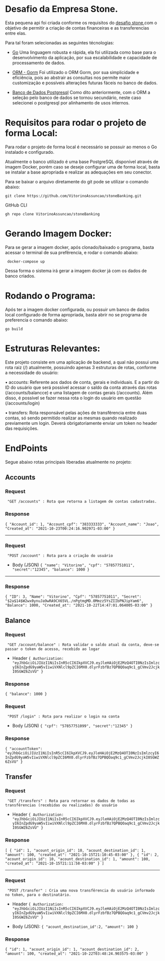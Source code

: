 # Desafio da Empresa Stone.

Esta pequena api foi criada conforme os requisitos do [desafio stone](https://gist.github.com/guilhermebr/fb0d5896d76634703d385a4c68b730d8),com o objetivo de permitir a criação de contas financeiras e as transferencias entre elas. 

Para tal foram selecionadas as seguintes técnologias:

* [Go](https://golang.org) Uma linguagem robusta e rápida, ela foi utilizada como base para o desenvolvimento da aplicação, por sua escalabilidade e capacidade de processamento de dados.

* [ORM - Gorm](https://gorm.io/index.html) Foi utilizado o ORM Gorm, por sua simplicidade e eficiência, pois ao abstrair as consultas nos permite maior customização e possíveis alterações futuras fáceis no banco de dados.

* [Banco de Dados Postgresql](https://www.postgresql.org) Como dito anteriormente, com o ORM a seleção pelo banco de dados se tornou secundário, neste caso selecionei o postgresql por alinhamento de usos internos.

# Requisitos para rodar o projeto de forma Local:

Para rodar o projeto de forma local é necessário se possuir ao menos o Go instalado e configurado.

Atualmente o banco utilizado é uma base PostgreSQL disponível através de imagem Docker, porém caso se deseje configurar uma de forma local, basta se instalar a base apropriada e realizar as adequações em seu conector.

Para se baixar o arquivo diretamente do git pode se utilizar o comando abaixo:

 ``` git clone https://github.com/VitorinoAssuncao/stoneBanking.git ```

GitHub CLI
 
 ``` gh repo clone VitorinoAssuncao/stoneBanking ```


# Gerando Imagem Docker:

Para se gerar a imagem docker, após clonado/baixado o programa, basta acessar o terminal de sua prefêrencia, e rodar o comando abaixo:

 ```  docker-compose up ```

Dessa forma o sistema irá gerar a imagem docker já com os dados de banco criados.

# Rodando o Programa:

Após ter a imagem docker configurada, ou possuir um banco de dados local configurado de forma apropriada, basta abrir no se programa de preferencia o comando abaixo:

``` go build ```




# Estruturas Relevantes:

Este projeto consiste em uma aplicação de backend, a qual não possui uma rota raiz (/) atualmente, possuindo apenas 3 estruturas de rotas, conforme a necessidade do usuário:

• accounts: Referente aos dados de conta, gerais e individuais. E a partir do ID do usuário que será possível acessar o saldo da conta através das rotas (/accounts/balancce) e uma listagem de contas gerais (/accounts). Além disso, é possível se fazer nessa rota o login do usuário em questão (/accounts/login)

• transfers: Rota responsável pelas ações de transfêrencia entre duas contas, só sendo permitido realizar as mesmas quando realizado previamente um login. Deverá obrigatoriamente enviar um token no header das requisições.


# EndPoints

Segue abaixo rotas principais liberadas atualmente no projeto:

## Accounts

### Request  
` "GET /accounts" : Rota que retorna a listagem de contas cadastradas.`

### Response  
`{
    "Account_id": 1,
    "Account_cpf": "383333333",
    "Account_name": "Joao",
    "Created_at": "2021-10-23T00:24:16.902971-03:00"
 }`
 
---

### Request
` "POST /account" : Rota para a criação do usuário`

- Body (JSON)
`{
	"name": "Vitorino",
	"cpf": "57857751011",
	"secret":"12345",
	"balance": 1000
}`
---
### Response
`{
  "ID": 3,
  "Name": "Vitorino",
  "Cpf": "57857751011",
  "Secret": "$2a$14$W2wx0ynuJa9wRA9CX65VL./nPgtmgMD.0Mmzz5YsZIIbPNJipYam6",
  "Balance": 1000,
  "Created_at": "2021-10-22T14:47:01.064005-03:00"
}`


## Balance
### Request
` "GET /account/balance" : Rota validar o saldo atual da conta, deve-se passar o token de acesso, recebido ao logar`

- Header 
`{
	Authorization: "eyJhbGciOiJIUzI1NiIsInR5cCI6IkpXVCJ9.eyJleHAiOjE2MzQ4OTI0NzIsImlzcyI6InZpdG9yaW5vIiwiVXNlcl9pZCI6MX0.dlyrFzbfBz7QPBQOaq9c1_gCVmv2JcjkI0SGWZ6ZsVU"
}`


### Response
`{
  "balance": 1000
}`

### Request
` "POST /login" : Rota para realizar o login na conta`

- Body (JSON)
`{
	"cpf": "57857751099",
	"secret":"12345"
}`

### Response
`{
  "accountToken": "eyJhbGciOiJIUzI1NiIsInR5cCI6IkpXVCJ9.eyJleHAiOjE2MzQ4OTI0NzIsImlzcyI6InZpdG9yaW5vIiwiVXNlcl9pZCI6MX0.dlyrFzbfBz7QPBQOaq9c1_gCVmv2JcjkI0SGWZ6ZsVU"
}`

## Transfer

### Request
` "GET /transfers" : Rota para retornar os dados de todas as transfêrencias (recebidas ou realizadas) do usuário`

- Header 
`{
	Authorization: "eyJhbGciOiJIUzI1NiIsInR5cCI6IkpXVCJ9.eyJleHAiOjE2MzQ4OTI0NzIsImlzcyI6InZpdG9yaW5vIiwiVXNlcl9pZCI6MX0.dlyrFzbfBz7QPBQOaq9c1_gCVmv2JcjkI0SGWZ6ZsVU"
}`

### Response  
`[
  {
    "id": 1,
    "acount_origin_id": 10,
    "acount_destination_id": 1,
    "amount": 100,
    "created_at": "2021-10-15T21:10:45-03:00"
  },
  {
    "id": 2,
    "acount_origin_id": 10,
    "acount_destination_id": 1,
    "amount": 100,
    "created_at": "2021-10-15T21:11:58-03:00"
  }
]`

---

### Request
` "POST /transfer" : Cria uma nova transfêrencia do usuário informado no token, para o destinatário.`

- Header 
`{
	Authorization: "eyJhbGciOiJIUzI1NiIsInR5cCI6IkpXVCJ9.eyJleHAiOjE2MzQ4OTI0NzIsImlzcyI6InZpdG9yaW5vIiwiVXNlcl9pZCI6MX0.dlyrFzbfBz7QPBQOaq9c1_gCVmv2JcjkI0SGWZ6ZsVU"
}`

- Body (JSON):
`{
	"acount_destination_id":2,
	"amount": 100
}`

### Response

`{
  "id": 1,
  "acount_origin_id": 1,
  "acount_destination_id": 2,
  "amount": 100,
  "created_at": "2021-10-22T03:48:24.903575-03:00"
}`
